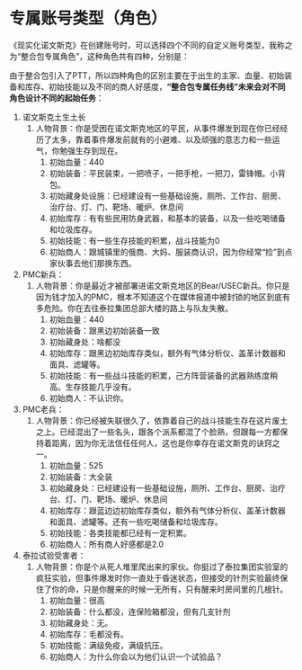 # 专属账号类型（角色）

《现实化诺文斯克》在创建账号时，可以选择四个不同的自定义账号类型，我称之为“整合包专属角色”，这种角色共有四种，分别是：

由于整合包引入了PTT，所以四种角色的区别主要在于出生的主家、血量、初始装备和库存、初始技能以及不同的商人好感度，**“整合包专属任务线”未来会对不同角色设计不同的起始任务**：
1. 诺文斯克土生土长
	1. 人物背景：你是受困在诺文斯克地区的平民，从事件爆发到现在你已经经历了太多，靠着事件爆发前就有的小避难、以及顽强的意志力和一些运气，你勉强生存到现在。
		1. 初始血量：440
		2. 初始装备：平民装束，一把喷子，一把手枪，一把刀，雷锋帽。小背包。
		3. 初始藏身处设施：已经建设有一些基础设施，厕所、工作台、厨房、治疗台、灯、门、靶场、暖炉、休息间
		4. 初始库存：有有些民用防身武器，和基本的装备，以及一些吃喝储备和垃圾库存。
		5. 初始技能：有一些生存技能的积累，战斗技能为0
		6. 初始商人：跟城镇里的俄商、大妈、服装商认识，因为你经常“捡”到点家伙事去他们那换东西。
2. PMC新兵：
	1. 人物背景：你是最近才被部署进诺文斯克地区的Bear/USEC新兵。你只是因为钱才加入的PMC，根本不知道这个在媒体报道中被封锁的地区到底有多危险。你在去往泰拉集团总部大楼的路上与队友失散。
		1. 初始血量：440
		2. 初始装备：跟黑边初始装备一致
		3. 初始藏身处：啥都没
		4. 初始库存：跟黑边初始库存类似，额外有气体分析仪、盖革计数器和面具、滤罐等。
		5. 初始技能：有一些战斗技能的积累，己方阵营装备的武器熟练度稍高。生存技能几乎没有。
		6. 初始商人：不认识你。
3. PMC老兵：
	1. 人物背景：你已经被失联很久了，依靠着自己的战斗技能生存在这片废土之上。已经混出了一些名头，跟各个派系都混了个脸熟，但跟每一方都保持着距离，因为你无法信任任何人，这也是你幸存在诺文斯克的诀窍之一。
		1. 初始血量：525
		2. 初始装备：大全装
		3. 初始藏身处：已经建设有一些基础设施，厕所、工作台、厨房、治疗台、灯、门、靶场、暖炉、休息间
		4. 初始库存：跟蓝边边初始库存类似，额外有气体分析仪、盖革计数器和面具、滤罐等。还有一些吃喝储备和垃圾库存。
		5. 初始技能：各类技能都已经有一定积累。
		6. 初始商人：所有商人好感都是2.0
4. 泰拉试验受害者：
	1. 人物背景：你是个从死人堆里爬出来的家伙。你挺过了泰拉集团实验室的疯狂实验，但事件爆发时你一直处于昏迷状态，但接受的针剂实验最终保住了你的命，只是你醒来的时候一无所有，只有醒来时房间里的几根针。
		1. 初始血量：很高
		2. 初始装备：什么都没，连保险箱都没，但有几支针剂
		3. 初始藏身处：无。
		4. 初始库存：毛都没有。
		5. 初始技能：满级免疫，满级抗压。
		6. 初始商人：为什么你会以为他们认识一个试验品？